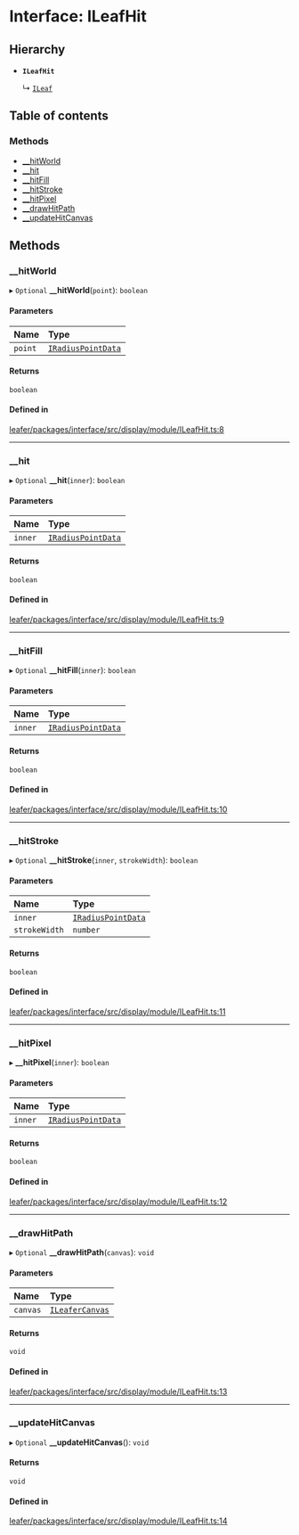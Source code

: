 # Interface: ILeafHit

## Hierarchy

- **`ILeafHit`**

  ↳ [`ILeaf`](ILeaf.md)

## Table of contents

### Methods

- [\_\_hitWorld](ILeafHit.md#__hitworld)
- [\_\_hit](ILeafHit.md#__hit)
- [\_\_hitFill](ILeafHit.md#__hitfill)
- [\_\_hitStroke](ILeafHit.md#__hitstroke)
- [\_\_hitPixel](ILeafHit.md#__hitpixel)
- [\_\_drawHitPath](ILeafHit.md#__drawhitpath)
- [\_\_updateHitCanvas](ILeafHit.md#__updatehitcanvas)

## Methods

### \_\_hitWorld

▸ `Optional` **__hitWorld**(`point`): `boolean`

#### Parameters

| Name | Type |
| :------ | :------ |
| `point` | [`IRadiusPointData`](IRadiusPointData.md) |

#### Returns

`boolean`

#### Defined in

[leafer/packages/interface/src/display/module/ILeafHit.ts:8](https://github.com/leaferjs/leafer/blob/985f85e/packages/interface/src/display/module/ILeafHit.ts#L8)

___

### \_\_hit

▸ `Optional` **__hit**(`inner`): `boolean`

#### Parameters

| Name | Type |
| :------ | :------ |
| `inner` | [`IRadiusPointData`](IRadiusPointData.md) |

#### Returns

`boolean`

#### Defined in

[leafer/packages/interface/src/display/module/ILeafHit.ts:9](https://github.com/leaferjs/leafer/blob/985f85e/packages/interface/src/display/module/ILeafHit.ts#L9)

___

### \_\_hitFill

▸ `Optional` **__hitFill**(`inner`): `boolean`

#### Parameters

| Name | Type |
| :------ | :------ |
| `inner` | [`IRadiusPointData`](IRadiusPointData.md) |

#### Returns

`boolean`

#### Defined in

[leafer/packages/interface/src/display/module/ILeafHit.ts:10](https://github.com/leaferjs/leafer/blob/985f85e/packages/interface/src/display/module/ILeafHit.ts#L10)

___

### \_\_hitStroke

▸ `Optional` **__hitStroke**(`inner`, `strokeWidth`): `boolean`

#### Parameters

| Name | Type |
| :------ | :------ |
| `inner` | [`IRadiusPointData`](IRadiusPointData.md) |
| `strokeWidth` | `number` |

#### Returns

`boolean`

#### Defined in

[leafer/packages/interface/src/display/module/ILeafHit.ts:11](https://github.com/leaferjs/leafer/blob/985f85e/packages/interface/src/display/module/ILeafHit.ts#L11)

___

### \_\_hitPixel

▸ **__hitPixel**(`inner`): `boolean`

#### Parameters

| Name | Type |
| :------ | :------ |
| `inner` | [`IRadiusPointData`](IRadiusPointData.md) |

#### Returns

`boolean`

#### Defined in

[leafer/packages/interface/src/display/module/ILeafHit.ts:12](https://github.com/leaferjs/leafer/blob/985f85e/packages/interface/src/display/module/ILeafHit.ts#L12)

___

### \_\_drawHitPath

▸ `Optional` **__drawHitPath**(`canvas`): `void`

#### Parameters

| Name | Type |
| :------ | :------ |
| `canvas` | [`ILeaferCanvas`](ILeaferCanvas.md) |

#### Returns

`void`

#### Defined in

[leafer/packages/interface/src/display/module/ILeafHit.ts:13](https://github.com/leaferjs/leafer/blob/985f85e/packages/interface/src/display/module/ILeafHit.ts#L13)

___

### \_\_updateHitCanvas

▸ `Optional` **__updateHitCanvas**(): `void`

#### Returns

`void`

#### Defined in

[leafer/packages/interface/src/display/module/ILeafHit.ts:14](https://github.com/leaferjs/leafer/blob/985f85e/packages/interface/src/display/module/ILeafHit.ts#L14)

